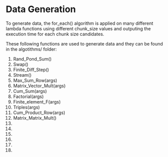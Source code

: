 # Data Generation

To generate data, the for_each() algorithm is applied on many different lambda functions using different chunk_size values and 
outputing the execution time for each chunk size candidates.

These following functions are used to generate data and they can be found in the algotithms/ folder:
1. Rand_Pond_Sum()
1. Swap()
1. Finite_Diff_Step()
1. Stream()
1. Max_Sum_Row(args)
1. Matrix_Vector_Mult(args)
1. Cum_Sum(args)
1. Factorial(args)
1. Finite_element_F(args)
1. Triples(args)
1. Cum_Product_Row(args)
1. Matrix_Matrix_Mult()
1. 
1.
1.
1.
1.
1.
